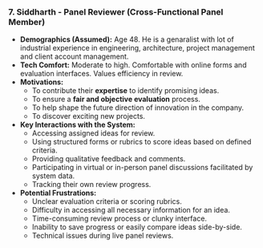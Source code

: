 ### 7. Siddharth - Panel Reviewer (Cross-Functional Panel Member)

* **Demographics (Assumed):** Age 48. He is a genaralist with lot of industrial experience in engineering, architecture, project management and client account management.
* **Tech Comfort:** Moderate to high. Comfortable with online forms and evaluation interfaces. Values efficiency in review.
* **Motivations:**
    * To contribute their **expertise** to identify promising ideas.
    * To ensure a **fair and objective evaluation** process.
    * To help shape the future direction of innovation in the company.
    * To discover exciting new projects.
* **Key Interactions with the System:**
    * Accessing assigned ideas for review.
    * Using structured forms or rubrics to score ideas based on defined criteria.
    * Providing qualitative feedback and comments.
    * Participating in virtual or in-person panel discussions facilitated by system data.
    * Tracking their own review progress.
* **Potential Frustrations:**
    * Unclear evaluation criteria or scoring rubrics.
    * Difficulty in accessing all necessary information for an idea.
    * Time-consuming review process or clunky interface.
    * Inability to save progress or easily compare ideas side-by-side.
    * Technical issues during live panel reviews.
